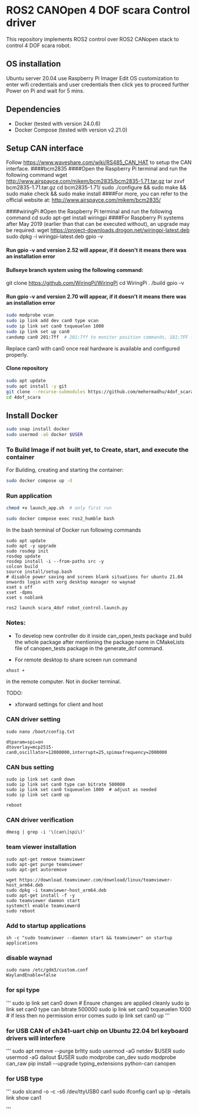 # ROS2 CANOpen 4 DOF scara Control driver

This repository implements ROS2 control over ROS2 CANopen stack to control
4 DOF scara robot.
## OS installation
Ubuntu server 20.04
use Raspberry Pi Imager
Edit OS customization to enter wifi credentials and user credentials then click yes to proceed further
Power on Pi and wait for 5 mins. 

## Dependencies

- Docker (tested with version 24.0.6)
- Docker Compose (tested with version v2.21.0)

## Setup CAN interface 

Follow https://www.waveshare.com/wiki/RS485_CAN_HAT to setup the CAN interface.
####bcm2835
####Open the Raspberry Pi terminal and run the following command
wget http://www.airspayce.com/mikem/bcm2835/bcm2835-1.71.tar.gz
tar zxvf bcm2835-1.71.tar.gz 
cd bcm2835-1.71/
sudo ./configure && sudo make && sudo make check && sudo make install
####For more, you can refer to the official website at: http://www.airspayce.com/mikem/bcm2835/

####wiringPi
#Open the Raspberry Pi terminal and run the following command
cd
sudo apt-get install wiringpi
####For Raspberry Pi systems after May 2019 (earlier than that can be executed without), an upgrade may be required:
wget https://project-downloads.drogon.net/wiringpi-latest.deb
sudo dpkg -i wiringpi-latest.deb
gpio -v
#### Run gpio -v and version 2.52 will appear, if it doesn't it means there was an installation error

#### Bullseye branch system using the following command:
git clone https://github.com/WiringPi/WiringPi
cd WiringPi
. /build
gpio -v
#### Run gpio -v and version 2.70 will appear, if it doesn't it means there was an installation error

```bash
sudo modprobe vcan
sudo ip link add dev can0 type vcan
sudo ip link set can0 txqueuelen 1000
sudo ip link set up can0
candump can0 201:7ff  # 201:7ff to monitor position commands, 181:7FF for feedback
```
Replace can0 with can0 once real hardware is available and configured properly.

#### Clone repository
```bash
sudo apt update
sudo apt install -y git
git clone --recurse-submodules https://github.com/mehermadhu/4dof_scara.git
cd 4dof_scara

```

## Install Docker
```bash
sudo snap install docker
sudo usermod -aG docker $USER

```
### To Build Image if not built yet, to Create, start, and execute the container

For Building, creating and starting the container:

```bash
sudo docker compose up -d
```

### Run application

```bash
chmod +x launch_app.sh  # only first run

sudo docker compose exec ros2_humble bash
```
In the bash terminal of Docker run following commands
```
sudo apt update
sudo apt -y upgrade
sudo rosdep init 
rosdep update
rosdep install -i --from-paths src -y
colcon build
source install/setup.bash
# disable power saving and screen blank situations for ubuntu 21.04 onwards login with xorg desktop manager no waynad
xset s off
xset -dpms
xset s noblank

ros2 launch scara_4dof robot_control.launch.py

```

### Notes:
- To develop new controller do it inside can_open_tests package and build the whole package after mentioning the package name in CMakeLists file of canopen_tests package in the 
generate_dcf command.

- For remote desktop to share screen run command 
```
xhost +
```
in the remote computer. Not in docker terminal. 
 
 TODO:
 - xforward settings for client and host

### CAN driver setting
```
sudo nano /boot/config.txt
```
```
dtparam=spi=on
dtoverlay=mcp2515-can0,oscillator=12000000,interrupt=25,spimaxfrequency=2000000
```
### CAN bus setting
```
sudo ip link set can0 down
sudo ip link set can0 type can bitrate 500000
sudo ip link set can0 txqueuelen 1000  # adjust as needed
sudo ip link set can0 up

reboot
```
### CAN driver verification

```
dmesg | grep -i '\(can\|spi\)'
```
### team viewer installation
```
sudo apt-get remove teamviewer
sudo apt-get purge teamviewer
sudo apt-get autoremove

wget https://download.teamviewer.com/download/linux/teamviewer-host_arm64.deb
sudo dpkg -i teamviewer-host_arm64.deb
sudo apt-get install -f -y
sudo teamviewer daemon start
systemctl enable teamviewerd
sudo reboot
```
### Add to startup applications
```
sh -c "sudo teamviewer --daemon start && teamviewer" on startup applications
```
### disable waynad
```
sudo nano /etc/gdm3/custom.conf
WaylandEnable=false
```

### for spi type
'''
sudo ip link set can0 down  # Ensure changes are applied cleanly
sudo ip link set can0 type can bitrate 500000
sudo ip link set can0 txqueuelen 1000  # if less then no permission error comes
sudo ip link set can0 up
'''

### for USB CAN of ch341-uart chip on Ubuntu 22.04 brl keyboard drivers will interfere
'''
sudo apt remove --purge brltty
sudo usermod -aG netdev $USER
sudo usermod -aG dailout $USER
sudo modprobe can_dev
sudo modprobe can_raw
pip install --upgrade typing_extensions python-can canopen

### for USB type
'''
sudo slcand -o -c -s6 /dev/ttyUSB0 can1
sudo ifconfig can1 up
ip -details link show can1

'''